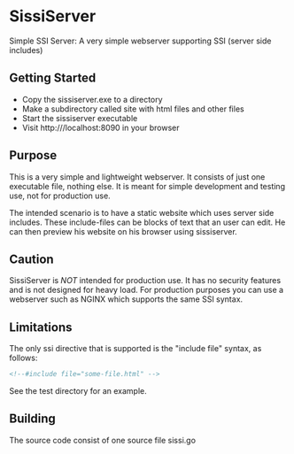 # SissiServer

Simple SSI Server: A very simple webserver supporting SSI (server side includes)

## Getting Started

- Copy the sissiserver.exe to a directory
- Make a subdirectory called site with html files and other files
- Start the sissiserver executable
- Visit http:///localhost:8090 in your browser

## Purpose
This is a very simple and lightweight webserver.
It consists of just one executable file, nothing else.
It is meant for simple development and testing use, not for production use.

The intended scenario is to have a static website which uses server side includes.
These include-files can be blocks of text that an user can edit.
He can then preview his website on his browser using sissiserver.

## Caution
SissiServer is *NOT* intended for production use.
It has no security features and is not designed for heavy load.
For production purposes you can use a webserver such as NGINX which supports the same SSI syntax.

## Limitations
The only ssi directive that is supported is the "include file" syntax, as follows:
```html
<!--#include file="some-file.html" -->
```
See the test directory for an example.

## Building
The source code consist of one source file sissi.go
